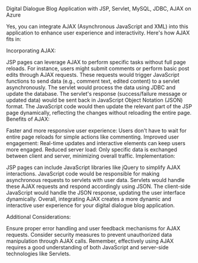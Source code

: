 Digital Dialogue Blog Application with JSP, Servlet, MySQL, JDBC, AJAX on Azure

Yes, you can integrate AJAX (Asynchronous JavaScript and XML) into this application to enhance user experience and interactivity. Here's how AJAX fits in:

Incorporating AJAX:

JSP pages can leverage AJAX to perform specific tasks without full page reloads.
For instance, users might submit comments or perform basic post edits through AJAX requests.
These requests would trigger JavaScript functions to send data (e.g., comment text, edited content) to a servlet asynchronously.
The servlet would process the data using JDBC and update the database.
The servlet's response (success/failure message or updated data) would be sent back in JavaScript Object Notation (JSON) format.
The JavaScript code would then update the relevant part of the JSP page dynamically, reflecting the changes without reloading the entire page.
Benefits of AJAX:

Faster and more responsive user experience: Users don't have to wait for entire page reloads for simple actions like commenting.
Improved user engagement: Real-time updates and interactive elements can keep users more engaged.
Reduced server load: Only specific data is exchanged between client and server, minimizing overall traffic.
Implementation:

JSP pages can include JavaScript libraries like jQuery to simplify AJAX interactions.
JavaScript code would be responsible for making asynchronous requests to servlets with user data.
Servlets would handle these AJAX requests and respond accordingly using JSON.
The client-side JavaScript would handle the JSON response, updating the user interface dynamically.
Overall, integrating AJAX creates a more dynamic and interactive user experience for your digital dialogue blog application.

Additional Considerations:

Ensure proper error handling and user feedback mechanisms for AJAX requests.
Consider security measures to prevent unauthorized data manipulation through AJAX calls.
Remember, effectively using AJAX requires a good understanding of both JavaScript and server-side technologies like Servlets.
